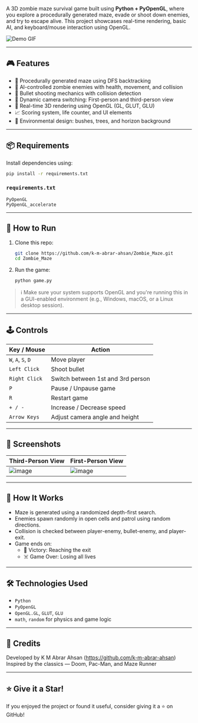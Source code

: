 A 3D zombie maze survival game built using **Python + PyOpenGL**, where you explore a procedurally generated maze, evade or shoot down enemies, and try to escape alive. This project showcases real-time rendering, basic AI, and keyboard/mouse interaction using OpenGL.

![Demo GIF]([zombie_maze](https://github.com/k-m-abrar-ahsan/Zombie_Maze/blob/master/zombie_maze.gif))

---

## 🎮 Features

- 🧠 Procedurally generated maze using DFS backtracking
- 👾 AI-controlled zombie enemies with health, movement, and collision
- 🔫 Bullet shooting mechanics with collision detection
- 🔁 Dynamic camera switching: First-person and third-person view
- 🧱 Real-time 3D rendering using OpenGL (GL, GLUT, GLU)
- 📈 Scoring system, life counter, and UI elements
- 🌲 Environmental design: bushes, trees, and horizon background

---

## 📦 Requirements

Install dependencies using:

```bash
pip install -r requirements.txt
```

### `requirements.txt`
```
PyOpenGL
PyOpenGL_accelerate
```

---

## 🚀 How to Run

1. Clone this repo:
   ```bash
   git clone https://github.com/k-m-abrar-ahsan/Zombie_Maze.git
   cd Zombie_Maze
   ```

2. Run the game:
   ```bash
   python game.py
   ```

> ℹ️ Make sure your system supports OpenGL and you're running this in a GUI-enabled environment (e.g., Windows, macOS, or a Linux desktop session).

---

## 🕹️ Controls

| Key / Mouse | Action |
|-------------|--------|
| `W`, `A`, `S`, `D` | Move player |
| `Left Click` | Shoot bullet |
| `Right Click` | Switch between 1st and 3rd person |
| `P` | Pause / Unpause game |
| `R` | Restart game |
| `+ / -` | Increase / Decrease speed |
| `Arrow Keys` | Adjust camera angle and height |

---

## 📸 Screenshots

| Third-Person View | First-Person View |
|------------------|-------------------|
| ![image](https://github.com/user-attachments/assets/11efdb9a-0cc6-4870-bd54-6bb7e910d2d7)|![image](https://github.com/user-attachments/assets/d964ea73-57da-446f-be76-d32c6c2a928b)|

---

## 🧠 How It Works

- Maze is generated using a randomized depth-first search.
- Enemies spawn randomly in open cells and patrol using random directions.
- Collision is checked between player-enemy, bullet-enemy, and player-exit.
- Game ends on:
  - 🎯 Victory: Reaching the exit
  - ☠️ Game Over: Losing all lives

---

## 🛠️ Technologies Used

- `Python`
- `PyOpenGL`
- `OpenGL.GL`, `GLUT`, `GLU`
- `math`, `random` for physics and game logic

---

## 📌 Credits

Developed by K M Abrar Ahsan (https://github.com/k-m-abrar-ahsan)  
Inspired by the classics — Doom, Pac-Man, and Maze Runner

---

## ⭐️ Give it a Star!

If you enjoyed the project or found it useful, consider giving it a ⭐ on GitHub!
